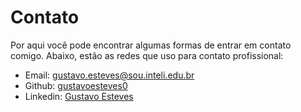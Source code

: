 # Contato

Por aqui você pode encontrar algumas formas de entrar em contato comigo. Abaixo, estão as redes que uso para contato profissional:

- Email: gustavo.esteves@sou.inteli.edu.br
- Github: [gustavoesteves0](https://github.com/gustavoesteves0)
- Linkedin: [Gustavo Esteves](https://www.linkedin.com/in/gustavo-machado-esteves-453b81248/)